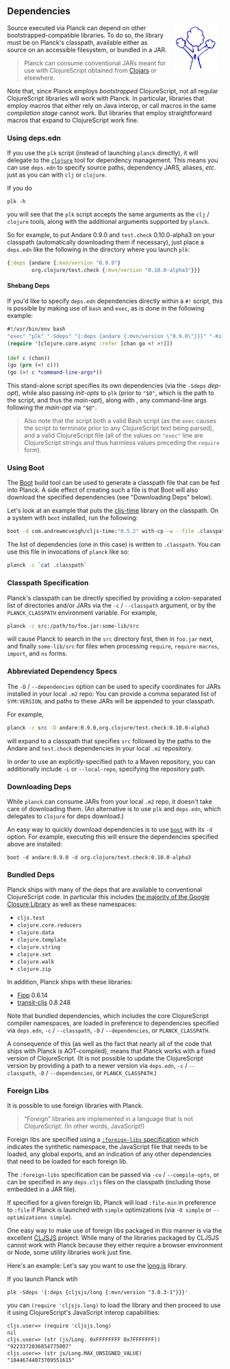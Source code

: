 ## Dependencies

<img width="100" align="right" style="margin: 0ex 1em" src="img/dependencies.jpg">

Source executed via Planck can depend on other bootstrapped-compatible libraries. To do so, the library must be on Planck's classpath, available either as source on an accessible filesystem, or bundled in a JAR.

> Planck can consume conventional JARs meant for use with ClojureScript obtained from [Clojars](https://clojars.org) or elsewhere.

Note that, since Planck employs _bootstrapped_ ClojureScript, not all regular ClojureScript libraries will work with Planck. In particular, libraries that employ macros that either rely on Java interop, or call macros in the same _compilation stage_ cannot work.  But libraries that employ straightforward macros that expand to ClojureScript work fine.

### Using deps.edn

If you use the `plk` script (instead of launching `planck` directly), it will delegate to the [`clojure`](https://clojure.org/guides/getting_started#_clojure_installer_and_cli_tools) tool for dependency management. This means you can use `deps.edn` to specify source paths, dependency JARS, aliases, _etc_. just as you can with `clj` or `clojure`.

If you do

```
plk -h
```

you will see that the `plk` script accepts the same arguments as the `clj` / `clojure` tools, along with the additional arguments supported by `planck`.

So for example, to put Andare 0.9.0 and `test.check` 0.10.0-alpha3 on your classpath (automatically downloading them if necessary), just place a  `deps.edn` like the following in the directory where you launch `plk`:

```clojure
{:deps {andare {:mvn/version "0.9.0"}
        org.clojure/test.check {:mvn/version "0.10.0-alpha3"}}}
```

#### Shebang Deps

If you'd like to specify `deps.edn` dependencies directly within a `#!` script, this is possible by making use of `bash` and `exec`, as is done in the following example:

```clojure
#!/usr/bin/env bash
"exec" "plk" "-Sdeps" "{:deps {andare {:mvn/version \"0.9.0\"}}}" "-Ksf" "$0" "$@"
(require '[clojure.core.async :refer [chan go <! >!]])

(def c (chan))
(go (prn (<! c)))
(go (>! c *command-line-args*))
```

This stand-alone script specifies its own dependencies (via the `-Sdeps` _dep-opt_), while also passing _init-opts_ to `plk` (prior to `"$0"`, which is the path to the script, and thus the _main-opt_), along with , any command-line args following the _main-opt_ via `"$@"`.

> Also note that the script both a valid Bash script (as the `exec` causes the script to terminate prior to any ClojureScript text being parsed), and a valid ClojureScript file (all of the values on `"exec"` line are ClojureScript strings and thus harmless values preceding the `require` form).

### Using Boot

The [Boot](https://boot-clj.com/) build tool can be used to generate a classpath file that can be fed into Planck. A side effect of creating such a file is that Boot will also download the specified dependencies (see "Downloading Deps" below).

Let's look at an example that puts the [cljs-time](https://clojars.org/com.andrewmcveigh/cljs-time) library on the classpath. On a system with `boot` installed, run the following:

```sh
boot -d com.andrewmcveigh/cljs-time:"0.5.2" with-cp -w --file .classpath
```

The list of dependencies (one in this case) is written to `.classpath`. You can use this file in invocations of `planck` like so:

```sh
planck -c `cat .classpath` 
```

### Classpath Specification

Planck's classpath can be directly specified by providing a colon-separated list of directories and/or JARs via the `-c` / `-​-​classpath` argument, or by the `PLANCK_CLASSPATH` environment variable.
For example,

```sh
planck -c src:/path/to/foo.jar:some-lib/src
```

will cause Planck to search in the `src` directory first, then in `foo.jar` next, and finally `some-lib/src` for files when processing `require`, `require-macros`, `import`, and `ns` forms.

### Abbreviated Dependency Specs

The `-D` / `-​-​dependencies` option can be used to specify coordinates for JARs installed in your local `.m2` repo: You can provide a comma separated list of `SYM:VERSION`, and paths to these JARs will be appended to your classpath.

For example,

```sh
planck -c src -D andare:0.9.0,org.clojure/test.check:0.10.0-alpha3
```

will expand to a classpath that specifies `src` followed by the paths to the Andare and `test.check` dependencies in your local `.m2` repository.

In order to use an explicitly-specified path to a Maven repository, you can additionally include `-L` or `-​-​local-repo`, specifying the repository path.

### Downloading Deps

While `planck` can consume JARs from your local `.m2` repo, it doesn't take care of downloading them. (An alternative is to use `plk` and `deps.edn`, which delegates to `clojure` for deps download.) 

An easy way to quickly download dependencies is to use [`boot`](https://github.com/boot-clj/boot) with its `-d` option. For example, executing this will ensure the dependencies specified above are installed:

```
boot -d andare:0.9.0 -d org.clojure/test.check:0.10.0-alpha3
```

### Bundled Deps

Planck ships with many of the deps that are available to conventional ClojureScript code. In particular this includes [the majority of the Google Closure Library](https://cljdoc.org/d/planck/planck/CURRENT/doc/gcl) as well as these namespaces:

* `cljs.test`
* `clojure.core.reducers`
* `clojure.data`
* `clojure.template`
* `clojure.string`
* `clojure.set`
* `clojure.walk`
* `clojure.zip`

In addition, Planck ships with these libraries:

* [Fipp](https://github.com/brandonbloom/fipp) 0.6.14
* [transit-cljs](https://github.com/cognitect/transit-cljs) 0.8.248

Note that bundled dependencies, which includes the core ClojureScript compiler namespaces, are loaded in preference to dependencies specified via `deps.edn`, `-c` / `-​-​classpath`, `-D` / `-​-​dependencies`, or `PLANCK_CLASSPATH`.

A consequence of this (as well as the fact that nearly all of the code that ships with Planck is AOT-compiled), means that Planck works with a fixed version of ClojureScript. (It is not possible to update the ClojureScript version by providing a path to a newer version via `deps.edn`, `-c` / `-​-​classpath`, `-D` / `-​-​dependencies`, or `PLANCK_CLASSPATH`.)

### Foreign Libs

It is possible to use foreign libraries with Planck.

> “Foreign” libraries are implemented in a language that is not ClojureScript. (In other words, JavaScript!)

Foreign libs are specified using a [`:foreign-libs` specification](https://clojurescript.org/reference/compiler-options#foreign-libs) which indicates the synthetic namespace, the JavaScript file that needs to be loaded, any global exports, and an indication of any other dependencies that need to be loaded for each foreign lib.

The `:foreign-libs` specification can be passed via `-co` / `--compile-opts`, or can be specified in any `deps.cljs` files on the classpath (including those embedded in a JAR file). 

If specified for a given foreign lib, Planck will load `:file-min` in preference to `:file` if Planck is launched with `simple` optimizations (via `-O simple` or `--optimizations simple`).

One easy way to make use of foreign libs packaged in this manner is via the excellent [CLJSJS](http://cljsjs.github.io) project. While many of the libraries packaged by CLJSJS cannot work with Planck because they either require a browser environment or Node, some utility libraries work just fine.

Here's an example: Let's say you want to use the [long.js](https://github.com/dcodeIO/long.js) library. 

If you launch Planck wtih 

```
plk -Sdeps '{:deps {cljsjs/long {:mvn/version "3.0.3-1"}}}'
```

you can `(require 'cljsjs.long)` to load the library and then proceed to use it using ClojureScript's JavaScript interop capabilities:

```clojure-repl
cljs.user=> (require 'cljsjs.long)
nil
cljs.user=> (str (js/Long. 0xFFFFFFFF 0x7FFFFFFF))
"9223372036854775807"
cljs.user=> (str js/Long.MAX_UNSIGNED_VALUE)
"18446744073709551615"
```
